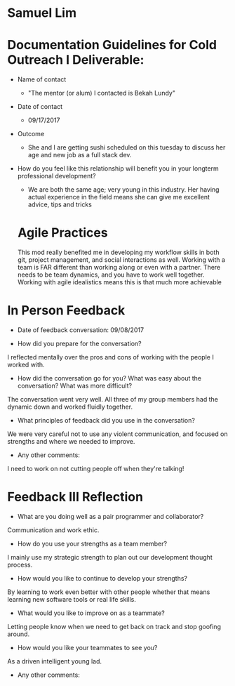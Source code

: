 # Samuel Lim

# Documentation Guidelines for Cold Outreach I Deliverable:

* Name of contact
  * "The mentor (or alum) I contacted is Bekah Lundy"

* Date of contact
  * 09/17/2017

* Outcome


  *  She and I are getting sushi scheduled on this tuesday to discuss her age and new job as a full stack dev.

* How do you feel like this relationship will benefit you in your longterm professional development? 


  *  We are both the same age; very young in this industry. Her having actual experience in the field means she can give me excellent advice, tips and tricks
  
  
  # Agile Practices
  
  This mod really benefited me in developing my workflow skills in both git, project management, and social interactions as well. Working with a team is FAR different than working along or even with a partner. There needs to be team dynamics, and you have to work well together. Working with agile idealistics means this is that much more achievable
  
  
  
 # In Person Feedback
 
* Date of feedback conversation: 09/08/2017

* How did you prepare for the conversation?

I reflected mentally over the pros and cons of working with the people I worked with.

* How did the conversation go for you? What was easy about the conversation? What was more difficult?

The conversation went very well. All three of my group members had the dynamic down and worked fluidly together.

* What principles of feedback did you use in the conversation?

We were very careful not to use any violent communication, and focused on strengths and where we needed to improve.

* Any other comments:

I need to work on not cutting people off when they're talking!



# Feedback III Reflection

* What are you doing well as a pair programmer and collaborator?

Communication and work ethic.

* How do you use your strengths as a team member?

I mainly use my strategic strength to plan out our development thought process.

* How would you like to continue to develop your strengths?

By learning to work even better with other people whether that means learning new software tools or real life skills.

* What would you like to improve on as a teammate? 

Letting people know when we need to get back on track and stop goofing around.

* How would you like your teammates to see you?

As a driven intelligent young lad.

* Any other comments:
